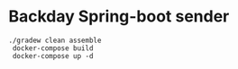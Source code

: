 Backday Spring-boot sender
==========================

```
./gradew clean assemble
 docker-compose build 
 docker-compose up -d